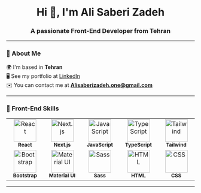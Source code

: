 <!-- Header -->
<h1 align="center">Hi 👋, I'm Ali Saberi Zadeh</h1>
<h3 align="center">A passionate Front-End Developer from Tehran</h3>

---

### 💫 About Me  
🌍 I'm based in **Tehran**  
🖥️ See my portfolio at [LinkedIn](https://www.linkedin.com/in/ali-saberizadeh-667899223/)  
✉️ You can contact me at **Alisaberizadeh.one@gmail.com**

---

### 🚀 Front-End Skills  

<div align="center">

<table>
  <tr>
    <td align="center" width="100">
      <img src="https://cdn.jsdelivr.net/gh/devicons/devicon/icons/react/react-original-wordmark.svg" width="60" height="60" alt="React"/><br><sub><b>React</b></sub>
    </td>
    <td align="center" width="100">
      <img src="https://cdn.jsdelivr.net/gh/devicons/devicon/icons/nextjs/nextjs-original.svg" width="60" height="60" alt="Next.js"/><br><sub><b>Next.js</b></sub>
    </td>
    <td align="center" width="100">
      <img src="https://upload.wikimedia.org/wikipedia/commons/6/6a/JavaScript-logo.png" width="60" height="60" alt="JavaScript"/><br><sub><b>JavaScript</b></sub>
    </td>
    <td align="center" width="100">
      <img src="https://cdn.jsdelivr.net/gh/devicons/devicon/icons/typescript/typescript-original.svg" width="60" height="60" alt="TypeScript"/><br><sub><b>TypeScript</b></sub>
    </td>
    <td align="center" width="100">
      <img src="https://www.vectorlogo.zone/logos/tailwindcss/tailwindcss-icon.svg" width="60" height="60" alt="Tailwind"/><br><sub><b>Tailwind</b></sub>
    </td>
  </tr>
  <tr>
    <td align="center" width="100">
      <img src="https://cdn.jsdelivr.net/gh/devicons/devicon/icons/bootstrap/bootstrap-original.svg" width="60" height="60" alt="Bootstrap"/><br><sub><b>Bootstrap</b></sub>
    </td>
    <td align="center" width="100">
      <img src="https://cdn.jsdelivr.net/gh/devicons/devicon/icons/materialui/materialui-original.svg" width="60" height="60" alt="Material UI"/><br><sub><b>Material UI</b></sub>
    </td>
    <td align="center" width="100">
      <img src="https://cdn.jsdelivr.net/gh/devicons/devicon/icons/sass/sass-original.svg" width="60" height="60" alt="Sass"/><br><sub><b>Sass</b></sub>
    </td>
    <td align="center" width="100">
      <img src="https://cdn.jsdelivr.net/gh/devicons/devicon/icons/html5/html5-original.svg" width="60" height="60" alt="HTML"/><br><sub><b>HTML</b></sub>
    </td>
    <td align="center" width="100">
      <img src="https://cdn.jsdelivr.net/gh/devicons/devicon/icons/css3/css3-original.svg" width="60" height="60" alt="CSS"/><br><sub><b>CSS</b></sub>
    </td>
  </tr>
</table>

</div>

---

